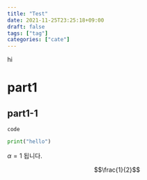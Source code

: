 ```yaml
---
title: "Test"
date: 2021-11-25T23:25:18+09:00
draft: false
tags: ["tag"]
categories: ["cate"]
---
```

hi

# part1
## part1-1

`code`

```python
print("hello")
```

$\alpha=1$ 됩니다.

$$\frac{1}{2}$$
